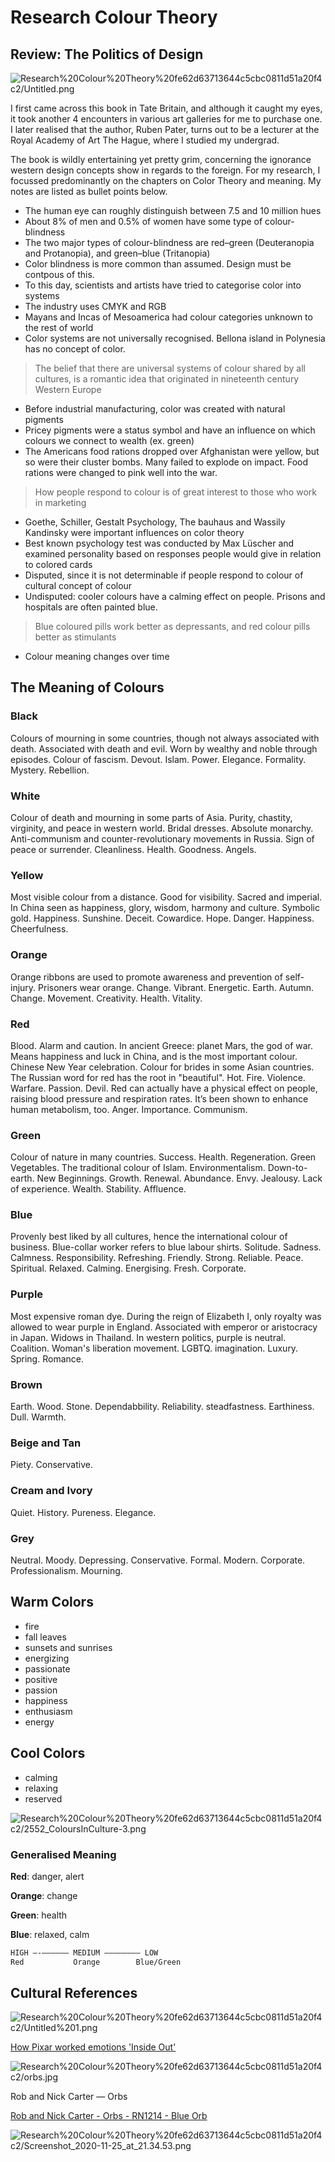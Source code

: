 # Research Colour Theory

## Review: The Politics of Design

![Research%20Colour%20Theory%20fe62d63713644c5cbc0811d51a20f4c2/Untitled.png](Research%20Colour%20Theory%20fe62d63713644c5cbc0811d51a20f4c2/Untitled.png)

I first came across this book in Tate Britain, and although it caught my eyes, it took another 4 encounters in various art galleries for me to purchase one. I later realised that the author, Ruben Pater, turns out to be a lecturer at the Royal Academy of Art The Hague, where I studied my undergrad.

The book is wildly entertaining yet pretty grim, concerning the ignorance western design concepts show in regards to the foreign. For my research, I focussed predominantly on the chapters on Color Theory and meaning. My notes are listed as bullet points below.

- The human eye can roughly distinguish between 7.5 and 10 million hues
- About 8% of men and 0.5% of women have some type of colour-blindness
- The two major types of colour-blindness are red–green (Deuteranopia and Protanopia), and green–blue (Tritanopia)
- Color blindness is more common than assumed. Design must be contpous of this.
- To this day, scientists and artists have tried to categorise color into systems
- The industry uses CMYK and RGB
- Mayans and Incas of Mesoamerica had colour categories unknown to the rest of world
- Color systems are not universally recognised. Bellona island in Polynesia has no concept of color.

> The belief that there are universal systems of colour shared by all cultures, is a romantic idea that originated in nineteenth century Western Europe

- Before industrial manufacturing, color was created with natural pigments
- Pricey pigments were a status symbol and have an influence on which colours we connect to wealth (ex. green)
- The Americans food rations dropped over Afghanistan were yellow, but so were their cluster bombs. Many failed to explode on impact. Food rations were changed to pink well into the war.

> How people respond to colour is of great interest to those who work in marketing

- Goethe, Schiller, Gestalt Psychology, The bauhaus and Wassily Kandinsky were important influences on color theory
- Best known psychology test was conducted by Max Lüscher and examined personality based on responses people would give in relation to colored cards
- Disputed, since it is not determinable if people respond to colour of cultural concept of colour
- Undisputed: cooler colours have a calming effect on people. Prisons and hospitals are often painted blue.

> Blue coloured pills work better as depressants, and red colour pills better as stimulants

- Colour meaning changes over time

## The Meaning of Colours

### Black

Colours of mourning in some countries, though not always associated with death. Associated with death and evil. Worn by wealthy and noble through episodes. Colour of fascism. Devout. Islam. Power. Elegance. Formality. Mystery. Rebellion.

### White

Colour of death and mourning in some parts of Asia. Purity, chastity, virginity, and peace in western world. Bridal dresses. Absolute monarchy. Anti-communism and counter-revolutionary movements in Russia. Sign of peace or surrender. Cleanliness. Health. Goodness. Angels. 

### Yellow

Most visible colour from a distance. Good for visibility. Sacred and imperial. In China seen as happiness, glory, wisdom, harmony and culture. Symbolic gold. Happiness. Sunshine. Deceit. Cowardice. Hope. Danger. Happiness. Cheerfulness. 

### Orange

Orange ribbons are used to promote awareness and prevention of self-injury. Prisoners wear orange. Change. Vibrant. Energetic. Earth. Autumn. Change. Movement. Creativity. Health. Vitality.

### Red

Blood. Alarm and caution. In ancient Greece: planet Mars, the god of war. Means happiness and luck in China, and is the most important colour. Chinese New Year celebration. Colour for brides in some Asian countries. The Russian word for red has the root in "beautiful". Hot. Fire. Violence. Warfare. Passion. Devil. Red can actually have a physical effect on people, raising blood pressure and respiration rates. It’s been shown to enhance human metabolism, too. Anger. Importance. Communism.

### Green

Colour of nature in many countries. Success. Health. Regeneration. Green Vegetables. The traditional colour of Islam. Environmentalism. Down-to-earth. New Beginnings. Growth. Renewal. Abundance. Envy. Jealousy. Lack of experience. Wealth. Stability. Affluence.

### Blue

Provenly best liked by all cultures, hence the international colour of business. Blue-collar worker refers to blue labour shirts. Solitude. Sadness. Calmness. Responsibility. Refreshing. Friendly. Strong. Reliable. Peace. Spiritual. Relaxed. Calming. Energising. Fresh. Corporate. 

### Purple

Most expensive roman dye. During the reign of Elizabeth I, only royalty was allowed to wear purple in England. Associated with emperor or aristocracy in Japan. Widows in Thailand. In western politics, purple is neutral. Coalition. Woman's liberation movement. LGBTQ. imagination. Luxury. Spring. Romance.

### Brown

Earth. Wood. Stone. Dependabbility. Reliability. steadfastness. Earthiness. Dull. Warmth.

### Beige and Tan

Piety. Conservative.

### Cream and Ivory

Quiet. History. Pureness. Elegance.

### Grey

Neutral. Moody. Depressing. Conservative. Formal. Modern. Corporate. Professionalism. Mourning.

## Warm Colors

- fire
- fall leaves
- sunsets and sunrises
- energizing
- passionate
- positive
- passion
- happiness
- enthusiasm
- energy

## Cool Colors

- calming
- relaxing
- reserved

![Research%20Colour%20Theory%20fe62d63713644c5cbc0811d51a20f4c2/2552_ColoursInCulture-3.png](Research%20Colour%20Theory%20fe62d63713644c5cbc0811d51a20f4c2/2552_ColoursInCulture-3.png)

### Generalised Meaning

**Red**: danger, alert

**Orange**: change

**Green**: health

**Blue**: relaxed, calm 

```bash
HIGH —-—————— MEDIUM ———————— LOW
Red           Orange        Blue/Green
```

## Cultural References

![Research%20Colour%20Theory%20fe62d63713644c5cbc0811d51a20f4c2/Untitled%201.png](Research%20Colour%20Theory%20fe62d63713644c5cbc0811d51a20f4c2/Untitled%201.png)

[How Pixar worked emotions 'Inside Out'](https://eu.usatoday.com/story/life/movies/2015/06/18/pixar-inside-out-making-the-emotions-characters/28648779/)

![Research%20Colour%20Theory%20fe62d63713644c5cbc0811d51a20f4c2/orbs.jpg](Research%20Colour%20Theory%20fe62d63713644c5cbc0811d51a20f4c2/orbs.jpg)

Rob and Nick Carter — Orbs

[Rob and Nick Carter - Orbs - RN1214 - Blue Orb](http://www.robandnick.com/rn1214-blue-orb)

![Research%20Colour%20Theory%20fe62d63713644c5cbc0811d51a20f4c2/Screenshot_2020-11-25_at_21.34.53.png](Research%20Colour%20Theory%20fe62d63713644c5cbc0811d51a20f4c2/Screenshot_2020-11-25_at_21.34.53.png)